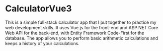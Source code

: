 # CalculatorVue3
This is a simple full-stack calculator app that I put together to practice my web development skills. It uses Vue.js for the front-end and ASP.NET Core Web API for the back-end, with Entity Framework Code-First for the database. The app allows you to perform basic arithmetic calculations and keeps a history of your calculations.
